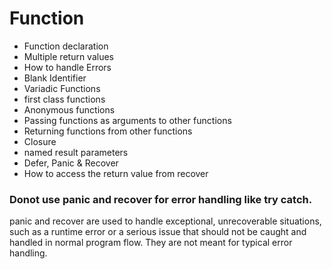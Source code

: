 # Function

* Function declaration
* Multiple return values
* How to handle Errors 
* Blank Identifier
* Variadic Functions
* first class functions
* Anonymous functions
* Passing functions as arguments to other functions
* Returning functions from other functions
* Closure
* named result parameters 
* Defer, Panic & Recover
* How to access the return value from recover


### Donot use panic and recover for error handling like try catch.

panic and recover are used to handle exceptional, unrecoverable situations, such as a runtime error or a serious issue that should not be caught and handled in normal program flow. They are not meant for typical error handling.

